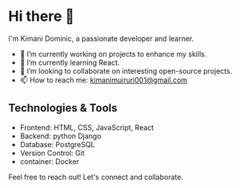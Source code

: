 # Hi there 👋

I'm Kimani Dominic, a passionate developer and learner.

- 🔭 I’m currently working on projects to enhance my skills.
- 🌱 I’m currently learning React.
- 👯 I’m looking to collaborate on interesting open-source projects.
- 📫 How to reach me: [kimanimuiruri001@gmail.com](mailto:kimanimuiruri001@gmail.com)

## Technologies & Tools
<!-- You can list the technologies you are familiar with -->

- Frontend: HTML, CSS, JavaScript, React
- Backend: python Django
- Database: PostgreSQL
- Version Control: Git
- container: Docker

Feel free to reach out! Let's connect and collaborate.
